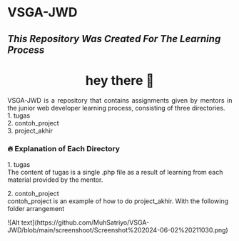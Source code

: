 # VSGA-JWD

## _This Repository Was Created For The Learning Process_

###

<h1 align="center">hey there 👋</h1>
<p align="justify">VSGA-JWD is a repository that contains assignments given by mentors in the junior web developer learning process, consisting of three directories.
<br>1. tugas
<br>2. contoh_project
<br>3. project_akhir</p>

###

<h3>🔥 Explanation of Each Directory </h3> 
<p>1. tugas
<br>The content of tugas is a single .php file as a result of learning from each material provided by the mentor.</p>
<p>2. contoh_project
<br>contoh_project is an example of how to do project_akhir. With the following folder arrangement</p>
![Alt text](https://github.com/MuhSatriyo/VSGA-JWD/blob/main/screenshoot/Screenshot%202024-06-02%20211030.png)
